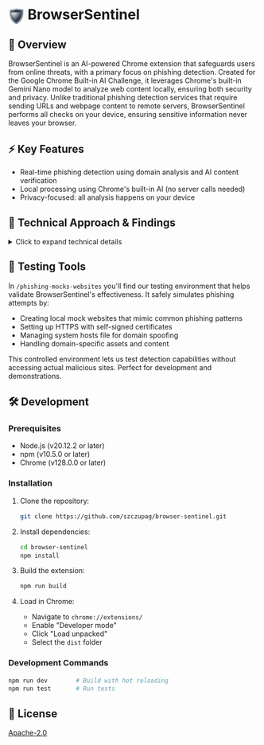 # <img src="src/icons/128/BrowserSentinel-default.png" width="32" height="32" alt="BrowserSentinel Icon" align="center"> BrowserSentinel

## 🎯 Overview

BrowserSentinel is an AI-powered Chrome extension that safeguards users from online threats, with a primary focus on phishing detection. Created for the Google Chrome Built-in AI Challenge, it leverages Chrome's built-in Gemini Nano model to analyze web content locally, ensuring both security and privacy. Unlike traditional phishing detection services that require sending URLs and webpage content to remote servers, BrowserSentinel performs all checks on your device, ensuring sensitive information never leaves your browser.

## ⚡ Key Features

- Real-time phishing detection using domain analysis and AI content verification
- Local processing using Chrome's built-in AI (no server calls needed)
- Privacy-focused: all analysis happens on your device

## 🔬 Technical Approach & Findings

<details>
<summary>Click to expand technical details</summary>

### Webpage phishing Detector:

Our phishing detection combines traditional security measures with AI analysis:

1. **Domain Analysis**:

   - Implemented Levenshtein distance comparison for typosquatting detection
   - Uses a curated list of legitimate domains as baseline
   - Handles edge cases like subdomains and country-specific TLDs

2. **AI Content Analysis**:
   - Utilizes Chrome's Gemini Nano model for content verification
   - Local processing ensures privacy

### Email Phishing Detection:

Our email scanning feature analyzes Gmail messages for potential threats:

1. **Content Analysis**:

   - Uses Chrome's built-in Gemini Nano for contextual understanding
   - Analysis performed locally for maximum privacy (with the exception of the Google safe browsing lookup)
   - Real-time visual highlighting of potential threats

2. **Threat Classification**:

   - Three-tier severity system (HIGH/MEDIUM/LOW)
   - Color-coded visual indicators
   - Contextual tooltips explaining concerns

3. **Smart UI**:
   - Non-blocking analysis process
   - Clear status indicators
   - Adaptive warnings based on threat severity
   - Gmail-native design language

### 💡 Technical Insights

During development, we discovered some interesting limitations and solutions:

- Pure LLM-based domain analysis proved unreliable due to how tokenization works in language models
- Hybrid approach (traditional algorithms + AI) provided better results than pure AI solution
- Local model shows occasional inconsistencies but benefits from no latency and privacy protection
- Careful prompt engineering required to balance sensitivity vs false positives

These limitations actually led to a more robust solution combining traditional security measures with AI capabilities.

## ⚠️ Known Issues & Limitations

### Language Support

- Primary focus on English content
- Limited effectiveness with non-English emails and websites
- May incorrectly flag legitimate non-English business communications

### AI Model Behavior

- Occasional Gemini Nano timeouts or errors
- Model needs periodic reloading in some cases
- Some inconsistency in threat level assessment

### False Positives

- May flag legitimate business deadlines as urgent language
- Sometimes over-sensitive to normal marketing language
- Can mistake standard legal disclaimers for threats

## 🎯 Future Improvements

- Enhanced multilingual support
- Reduced false positive rate through improved prompt engineering
- Better handling of Gemini Nano errors
- Performance optimizations for large emails/pages
- Expanded test suite for edge cases
- Community-driven phishing pattern database

</details>

## 🔧 Testing Tools

In `/phishing-mocks-websites` you'll find our testing environment that helps validate BrowserSentinel's effectiveness. It safely simulates phishing attempts by:

- Creating local mock websites that mimic common phishing patterns
- Setting up HTTPS with self-signed certificates
- Managing system hosts file for domain spoofing
- Handling domain-specific assets and content

This controlled environment lets us test detection capabilities without accessing actual malicious sites. Perfect for development and demonstrations.

## 🛠️ Development

### Prerequisites

- Node.js (v20.12.2 or later)
- npm (v10.5.0 or later)
- Chrome (v128.0.0 or later)

### Installation

1. Clone the repository:

   ```bash
   git clone https://github.com/szczupag/browser-sentinel.git
   ```

2. Install dependencies:

   ```bash
   cd browser-sentinel
   npm install
   ```

3. Build the extension:

   ```bash
   npm run build
   ```

4. Load in Chrome:
   - Navigate to `chrome://extensions/`
   - Enable "Developer mode"
   - Click "Load unpacked"
   - Select the `dist` folder

### Development Commands

```bash
npm run dev        # Build with hot reloading
npm run test       # Run tests
```

## 📜 License

[Apache-2.0](LICENSE)
